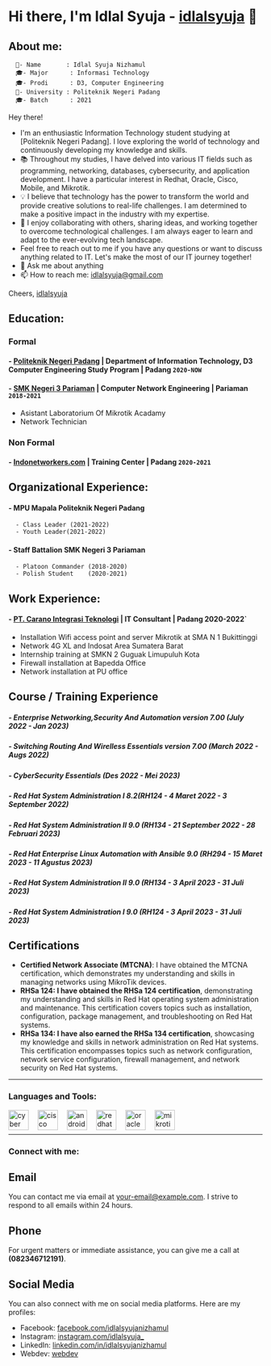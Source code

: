 # Hi there, I'm Idlal Syuja - [idlalsyuja](https://www.youtube.com/channel/UC22xix7qvwpYWnSQ5QEYtAQ) 👋
## About me:
      👋- Name       : Idlal Syuja Nizhamul
      🎓- Major      : Informasi Technology
      🎓- Prodi      : D3, Computer Engineering
      🏫- University : Politeknik Negeri Padang 
      🎓- Batch      : 2021
Hey there!
- I'm an enthusiastic Information Technology student studying at [Politeknik Negeri Padang]. I love exploring the world of technology and continuously developing my knowledge and skills.
- 📚 Throughout my studies, I have delved into various IT fields such as programming, networking, databases, cybersecurity, and application development. I have a particular interest in Redhat, Oracle, Cisco, Mobile, and Mikrotik.
- 💡 I believe that technology has the power to transform the world and provide creative solutions to real-life challenges. I am determined to make a positive impact in the industry with my expertise.
- 🤝 I enjoy collaborating with others, sharing ideas, and working together to overcome technological challenges. I am always eager to learn and adapt to the ever-evolving tech landscape.
- Feel free to reach out to me if you have any questions or want to discuss anything related to IT. Let's make the most of our IT journey together!
- 💬 Ask me about anything
- 📫 How to reach me: idlalsyuja@gmail.com

Cheers,
[idlalsyuja](https://github.com/idlalsyuja/)

## Education:
### Formal
#### - [Politeknik Negeri Padang](https://www.pnp.ac.id/) | Department of Information Technology, D3 Computer Engineering Study Program | Padang `2020-NOW`
#### - [SMK Negeri 3 Pariaman](https://www.smkn3-pariaman.sch.id/) | Computer Network Engineering | Pariaman `2018-2021`
   - Asistant Laboratorium Of Mikrotik Acadamy
   - Network Technician
### Non Formal
#### - [Indonetworkers.com](https://indonetworkers.com/) | Training Center | Padang `2020-2021`

## Organizational Experience:
#### - MPU Mapala Politeknik Negeri Padang 
      - Class Leader (2021-2022)
      - Youth Leader(2021-2022) 
#### - Staff Battalion SMK Negeri 3 Pariaman
      - Platoon Commander (2018-2020)
      - Polish Student    (2020-2021)

## Work Experience:
#### - [PT. Carano Integrasi Teknologi](http://cit.co.id/) | IT Consultant | Padang 2020-2022`
   - Installation Wifi access point and server Mikrotik at SMA N 1 Bukittinggi
   - Network 4G XL and Indosat Area Sumatera Barat
   - Internship training at SMKN 2 Guguak Limupuluh Kota
   - Firewall installation at Bapedda Office
   - Network installation at PU office
     
## Course / Training Experience
##### - Enterprise Networking,Security And Automation version 7.00 (July 2022 - Jan 2023)
##### - Switching Routing And Wirelless Essentials version 7.00 (March 2022 - Augs 2022)
##### - CyberSecurity Essentials (Des 2022 - Mei 2023)
##### - Red Hat System Administration I 8.2(RH124 - 4 Maret 2022 - 3 September 2022)
##### - Red Hat System Administration II 9.0 (RH134 - 21 September 2022 - 28 Februari 2023)
##### - Red Hat Enterprise Linux Automation with Ansible 9.0 (RH294 - 15 Maret 2023 - 11 Agustus 2023)
##### - Red Hat System Administration II 9.0 (RH134 - 3 April 2023 - 31 Juli 2023)
##### - Red Hat System Administration I 9.0 (RH124 - 3 April 2023 - 31 Juli 2023)

## Certifications

- **Certified Network Associate (MTCNA)**: I have obtained the MTCNA certification, which demonstrates my understanding and skills in managing networks using MikroTik devices.
- **RHSa 124: I have obtained the RHSa 124 certification**, demonstrating my understanding and skills in Red Hat operating system administration and maintenance. This certification covers topics such as installation, configuration, package management, and troubleshooting on Red Hat systems.
- **RHSa 134: I have also earned the RHSa 134 certification**, showcasing my knowledge and skills in network administration on Red Hat systems. This certification encompasses topics such as network configuration, network service configuration, firewall management, and network security on Red Hat systems.

---
### Languages and Tools:
<img align="left" alt="cyber" width="40px" src="https://cuongquach.com/wp-content/uploads/2017/06/dvwa-logo-2.png" style="padding-right:15px;" />
<img align="left" alt="cisco" width="40px" src="https://th.bing.com/th/id/R.e5eae4ae69e73f2eb848492b61f7c981?rik=gFF2RqCWd29iSw&riu=http%3a%2f%2f1000logos.net%2fwp-content%2fuploads%2f2016%2f11%2fCisco-logo.png&ehk=amjKwJX%2b3s9CVWoTkm%2fC8%2fqvlMChVLlDUH6S36sp9yE%3d&risl=&pid=ImgRaw&r=0" style="padding-right:15px;" />
<img align="left" alt="android" width="40px" src="https://desarrollador-android.com/wp-content/uploads/2015/03/android_studio_logo.png" style="padding-right:15px;" />
<img align="left" alt="redhat" width="40px" src="https://th.bing.com/th/id/OIP.oNqFfD8TdCOWi4ccOGZzNwHaBv?pid=ImgDet&rs=1" style="padding-right:15px;" />
<img align="left" alt="oracle" width="40px" src="https://th.bing.com/th/id/OIP.FOWNaCKbxoep9X1jgWih4QHaC4?pid=ImgDet&rs=1" style="padding-right:15px;" />
<img align="left" alt="mikrotik" width="40px" src="https://th.bing.com/th/id/OIP.0vssZ0ehhgwLvcwnD_TyngHaB-?pid=ImgDet&rs=1" />


<br />
<br />

---
### Connect with me:
## Email
You can contact me via email at [your-email@example.com](mailto:idlalsyuja@gmail.com). I strive to respond to all emails within 24 hours.
## Phone
For urgent matters or immediate assistance, you can give me a call at **(082346712191)**.
## Social Media
You can also connect with me on social media platforms. Here are my profiles:
- Facebook: [facebook.com/idlalsyujanizhamul](https://facebook.com/idlalsyujanizhamul)
- Instagram: [instagram.com/idlalsyuja_](https://instagram.com/idlalsyuja_)
- LinkedIn: [linkedin.com/in/idlalsyujanizhamul](https://linkedin.com/in/idlalsyujanizhamul)
- Webdev: [webdev](https://github.com/idlalsyuja)
